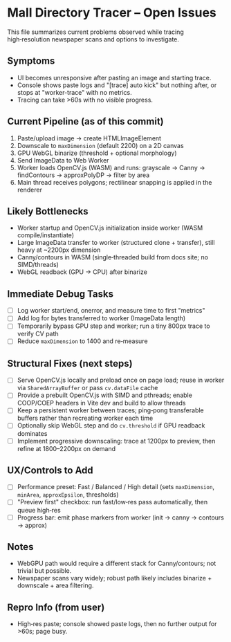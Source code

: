 # Mall Directory Tracer – Open Issues

This file summarizes current problems observed while tracing high‑resolution newspaper scans and options to investigate.

## Symptoms
- UI becomes unresponsive after pasting an image and starting trace.
- Console shows paste logs and "[trace] auto kick" but nothing after, or stops at "worker-trace" with no metrics.
- Tracing can take >60s with no visible progress.

## Current Pipeline (as of this commit)
1. Paste/upload image → create HTMLImageElement
2. Downscale to `maxDimension` (default 2200) on a 2D canvas
3. GPU WebGL binarize (threshold + optional morphology)
4. Send ImageData to Web Worker
5. Worker loads OpenCV.js (WASM) and runs: grayscale → Canny → findContours → approxPolyDP → filter by area
6. Main thread receives polygons; rectilinear snapping is applied in the renderer

## Likely Bottlenecks
- Worker startup and OpenCV.js initialization inside worker (WASM compile/instantiate)
- Large ImageData transfer to worker (structured clone + transfer), still heavy at ~2200px dimension
- Canny/contours in WASM (single‑threaded build from docs site; no SIMD/threads)
- WebGL readback (GPU → CPU) after binarize

## Immediate Debug Tasks
- [ ] Log worker start/end, onerror, and measure time to first "metrics"
- [ ] Add log for bytes transferred to worker (ImageData length)
- [ ] Temporarily bypass GPU step and worker; run a tiny 800px trace to verify CV path
- [ ] Reduce `maxDimension` to 1400 and re‑measure

## Structural Fixes (next steps)
- [ ] Serve OpenCV.js locally and preload once on page load; reuse in worker via `SharedArrayBuffer` or pass `cv.dataFile` cache
- [ ] Provide a prebuilt OpenCV.js with SIMD and pthreads; enable COOP/COEP headers in Vite dev and build to allow threads
- [ ] Keep a persistent worker between traces; ping‑pong transferable buffers rather than recreating worker each time
- [ ] Optionally skip WebGL step and do `cv.threshold` if GPU readback dominates
- [ ] Implement progressive downscaling: trace at 1200px to preview, then refine at 1800–2200px on demand

## UX/Controls to Add
- [ ] Performance preset: Fast / Balanced / High detail (sets `maxDimension`, `minArea`, `approxEpsilon`, thresholds)
- [ ] "Preview first" checkbox: run fast/low‑res pass automatically, then queue high‑res
- [ ] Progress bar: emit phase markers from worker (init → canny → contours → approx)

## Notes
- WebGPU path would require a different stack for Canny/contours; not trivial but possible.
- Newspaper scans vary widely; robust path likely includes binarize + downscale + area filtering.

## Repro Info (from user)
- High‑res paste; console showed paste logs, then no further output for >60s; page busy.
